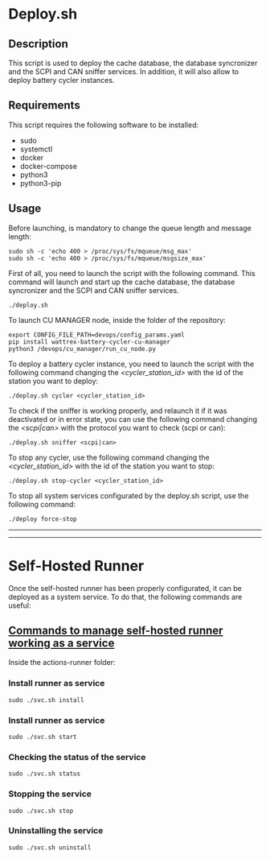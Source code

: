 # Deploy.sh

## Description
This script is used to deploy the cache database, the database syncronizer and the SCPI and CAN sniffer services. In addition, it will also allow to deploy battery cycler instances.

## Requirements
This script requires the following software to be installed:
- sudo
- systemctl
- docker
- docker-compose
- python3
- python3-pip

## Usage
Before launching, is mandatory to change the queue length and message length:
```
sudo sh -c 'echo 400 > /proc/sys/fs/mqueue/msg_max'
sudo sh -c 'echo 400 > /proc/sys/fs/mqueue/msgsize_max'
```
First of all, you need to launch the script with the following command. This command will launch and start up the cache database, the database syncronizer and the SCPI and CAN sniffer services.
```
./deploy.sh
```
To launch CU MANAGER node, inside the folder of the repository:
```
export CONFIG_FILE_PATH=devops/config_params.yaml
pip install wattrex-battery-cycler-cu-manager
python3 /devops/cu_manager/run_cu_node.py
```
To deploy a battery cycler instance, you need to launch the script with the following command changing the _<cycler_station_id>_ with the id of the station you want to deploy:
```
./deploy.sh cycler <cycler_station_id>
```

To check if the sniffer is working properly, and relaunch it if it was deactivated or in error state, you can use the following command changing the _<scpi|can>_ with the protocol you want to check (scpi or can):
```
./deploy.sh sniffer <scpi|can>
```

To stop any cycler, use the following command changing the _<cycler_station_id>_ with the id of the station you want to stop:
```
./deploy.sh stop-cycler <cycler_station_id>
```

To stop all system services configurated by the deploy.sh script, use the following command:
```
./deploy force-stop
```
___
___

# Self-Hosted Runner
Once the self-hosted runner has been properly configurated, it can be deployed as a system service. To do that, the following commands are useful:
## [Commands to manage self-hosted runner working as a service](https://docs.github.com/en/actions/hosting-your-own-runners/managing-self-hosted-runners/configuring-the-self-hosted-runner-application-as-a-service)
Inside the actions-runner folder:
### Install runner as service
```
sudo ./svc.sh install
```
### Install runner as service
```
sudo ./svc.sh start
```
### Checking the status of the service
```
sudo ./svc.sh status
```
### Stopping the service
```
sudo ./svc.sh stop
```
### Uninstalling the service
```
sudo ./svc.sh uninstall
```

